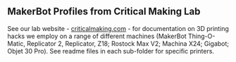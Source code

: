 ## MakerBot Profiles from Critical Making Lab

See our lab website - [criticalmaking.com](http://criticalmaking.com/category/projects/3dprinting/) - for documentation on 3D printing hacks we employ on a range of different machines (MakerBot Thing-O-Matic, Replicator 2, Replicator, Z18; Rostock Max V2; Machina X24; Gigabot; Objet 30 Pro). See readme files in each sub-folder for specific printers.


